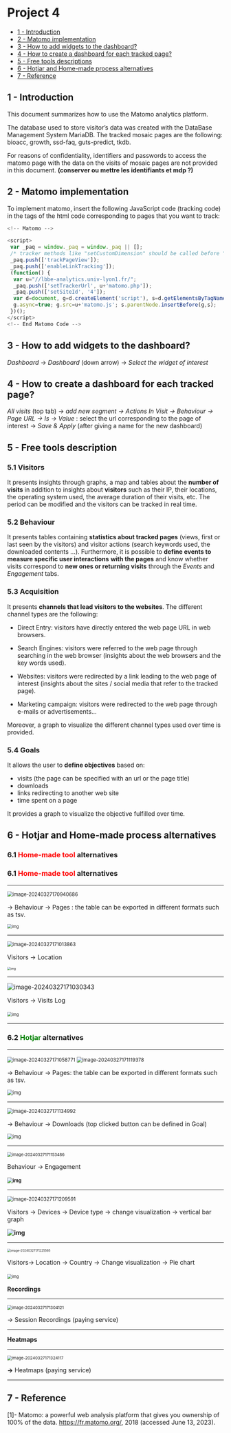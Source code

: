 # Project 4


- [1 - Introduction](#1---introduction)
- [2 - Matomo implementation](#2---matomo-implementation)
- [3 - How to add widgets to the dashboard?](#3---how-to-add-widgets-to-the-dashboard)
- [4 - How to create a dashboard for each tracked page?](#4---how-to-create-a-dashboard-for-each-tracked-page)
- [5 - Free tools descriptions](#5---free-tools-descriptions)
- [6 - Hotjar and Home-made process alternatives](#6---hotjar-and-home-made-process-alternatives)
- [7 - Reference](#7---reference)

## 1 - Introduction 

This document summarizes how to use the Matomo analytics platform. 

The database used to store visitor’s data was created with the DataBase Management System MariaDB. The tracked mosaic pages are the following: bioacc, growth, ssd-faq, guts-predict, tkdb. 

For reasons of confidentiality, identifiers and passwords to access the matomo page with the data on the visits of mosaic pages are not provided in this document. **(conserver ou mettre les identifiants et mdp ?)**

## 2 - Matomo implementation

 

To implement matomo, insert the following JavaScript code (tracking code) in the <head> tags of the html code corresponding to pages that you want to track:

~~~~javascript
<!-- Matomo -->

<script>
 var _paq = window._paq = window._paq || [];
 /* tracker methods like "setCustomDimension" should be called before "trackPageView" */
 _paq.push(['trackPageView']);
 _paq.push(['enableLinkTracking']);
 (function() {
  var u="//lbbe-analytics.univ-lyon1.fr/";
  _paq.push(['setTrackerUrl', u+'matomo.php']);
  _paq.push(['setSiteId', '4']);
  var d=document, g=d.createElement('script'), s=d.getElementsByTagName('script')[0];
  g.async=true; g.src=u+'matomo.js'; s.parentNode.insertBefore(g,s);
 })();
</script>
<!-- End Matomo Code -->
~~~~

## 3 - How to add widgets to the dashboard?

*Dashboard* → *Dashboard* (down arrow) → *Select the widget of interest*

## 4 - How to create a dashboard for each tracked page? 

*All visits* (top tab) → *add new segment → Actions In Visit → Behaviour → Page URL → Is → Value* : select the url corresponding to the page of interest → *Save & Apply* (after giving a name for the new dashboard)

## 5 - Free tools description

### 5.1 Visitors

It presents insights through graphs, a map and tables about the **number of visits** in addition to insights about **visitors** such as their IP, their locations, the operating system used, the average duration of their visits, etc. The period can be modified and the visitors can be tracked in real time. 

### 5.2 Behaviour

It presents tables containing **statistics about tracked pages** (views, first or last seen by the visitors) and visitor actions (search keywords used, the downloaded contents …). Furthermore, it is possible to **define events to measure specific user interactions** **with the pages** and know whether visits correspond to **new ones or returning visits** through the *Events* and *Engagement* tabs. 

### 5.3 Acquisition

It presents **channels that lead visitors to the websites**. The different channel types are the following:

- Direct Entry: visitors have directly entered the web page URL in web browsers. 

- Search Engines: visitors were referred to the web page through searching in the web browser (insights about the web browsers and the key words used).
- Websites: visitors were redirected by a link leading to the web page of interest (insights about the sites / social media that refer to the tracked page).
- Marketing campaign: visitors were redirected to the web page through e-mails or advertisements…

Moreover, a graph to visualize the different channel types used over time is provided. 

### 5.4 Goals

It allows the user to **define objectives** based on:

- visits (the page can be specified with an url or the page title)
- downloads 
- links redirecting to another web site
- time spent on a page

It provides a graph to visualize the objective fulfilled over time. 

## 6 - Hotjar and Home-made process alternatives
### 6.1 <span style="color:red;">Home-made tool</span> alternatives
### 6.1 <font color="red">Home-made tool</font> alternatives

____________________



<img src="./Project 4.assets/image-20240327170940686.png" alt="image-20240327170940686" style="zoom: 80%;" />

→ Behaviour → Pages : the table can be exported in different formats such as tsv. 

<img src="./Project 4.assets/z6-C3KWujpUvBdjHwQreJF97XuflR2WiI28VN3gk0mNZcG5iq2nCPkosp1imfo628qjEJgMWWkUMGsRzxWVVmFIWp2YTVuqr2KSiIm72Pgbk7j5rjPbZ6Wmdv3yzodRFH6u3_AeUGXAPZPGyKB47KH8.png" alt="img" style="zoom: 67%;" />

_________________________



<img src="./Project 4.assets/image-20240327171013863.png" alt="image-20240327171013863" style="zoom:80%;" />

Visitors → Location 

<img src="./Project 4.assets/bXxHoTXSfdDgDO4-pq1zthk91DBccpSxuoiKlbMd2H-WEjTo9ZcjX_Nd0XKXQdH78L5GI6U2sJtoQ1J4obq5__YufgYonPqO2LuXOICcqRrbF2JBbd5xtfrwvtJCqnwcL_xeV_c4Oal7XW3YEE6_UC8.png" alt="img" style="zoom: 50%;" />

________________________



<img src="./Project 4.assets/image-20240327171030343.png" alt="image-20240327171030343">

Visitors → Visits Log

​				<img src="./Project 4.assets/Y_DqKGxsX3xl4pW3H00irTzobIxfa6CMrDtPHwyX-x5D6dk0v3OVriApEpwFsebhaD2OR_MLGhRWjHMCwAarfETb8zqMLcAqYXwUjGLdpofMdj7vsdZeF3rwvhhDcsbCPkHhmXt9HGKGJHrvIzDw-cE.png" alt="img" style="zoom: 67%;" />

__________________________________



### 6.2 <span style="color:green">Hotjar</span>  alternatives

_________________________



<img src="./Project 4.assets/image-20240327171058771.png" alt="image-20240327171058771" style="zoom: 80%;" />

<img src="./Project 4.assets/image-20240327171119378.png" alt="image-20240327171119378" style="zoom:80%;" />

→ Behaviour → Pages: the table can be exported in different formats such as tsv. 



<img src="./Project 4.assets/9n3WHEqWbjcJPH-yX6X1OSL0Rtp55rz-Z_3z2nSrnKkW3y7Po8MkAB2WR4uBvGHKfZ9KPH8pK9J0wd3f8H0V6TeQZPTacbDGBzJwc3iNmsb2o90N0ZZSfgdeeIhiR-Aeh18lJNRkedy8oGQS1Q59dZI.png" alt="img" style="zoom:80%;" />



_________________



<img src="./Project 4.assets/image-20240327171134992.png" alt="image-20240327171134992" style="zoom: 80%;" />

 → Behaviour → Downloads (top clicked button can be defined in Goal) 

<img src="./Project 4.assets/ygtZjn11j6I6kv1baDApU3WL0pb8aYMXYNUv33x1q8hxoH7dzmbW3WnCDjVU1IGeUJ1H-nxa0AuRAfjiCYGf_aMNDtUticjp-wrLvFXvNmqfQESpaplXf7bmP9ewLl-YNF8WjOjSROhxvowOYopxK3Y.png" alt="img" style="zoom: 80%;" />

_____________________



<img src="./Project 4.assets/image-20240327171153486.png" alt="image-20240327171153486" style="zoom:67%;" />

Behaviour → Engagement 

​					**<img src="./Project 4.assets/oZNL55kn5-VUA7oNNWfB_7eejNjDAe08z6JbrpgQMbI7ChiAtx4G0-MtUhTPRDMQw4IINissg0uYoMx1lAyW9FK7j4d_yfub57d9G3WKj2sEzqDntpheL1L9vQLjusj03lZyiWVOoqdFOV-X1V1WU9k.png" alt="img" style="zoom: 80%;" />**

____



<img src="./Project 4.assets/image-20240327171209591.png" alt="image-20240327171209591" style="zoom:80%;" />

Visitors → Devices → Device type → change visualization → vertical bar graph

​								**<img src="./Project 4.assets/QKPXDKjFFGYlo-G4gsBC0gSKCyrHYxOpBC6VjiuZablcVe4GQ3sOUV-0W7DVxOHyrq4zcgkDaaHv0uastbqvRUz0FethRaf0Om4Av5GdbC4LFu8gvMKPBj_CltES7BN86VA7x1eOt4RTdi_2MoqcKN0.png" alt="img"  />**

_____________



<img src="./Project 4.assets/image-20240327171225565.png" alt="image-20240327171225565" style="zoom:50%;" />

Visitors→ Location → Country → Change visualization → Pie chart 

​							<img src="./Project 4.assets/_s-ZcZczkzAlzi5IgMm7wHEQUl5Q4xsv91oFntzjWPPlH29yMxrjOK3-gWCx95xv69g4EgQYvoyawpWmDc0Mze4Hjp4a_RDyfCyD821zBnqw1P5ePuLQFYTVxzK6vW_-vmBNOmMFFFHgVgrF_lo7TiU.png" alt="img" style="zoom:67%;" />

 

**Recordings**

_____________



<img src="./Project 4.assets/image-20240327171304121.png" alt="image-20240327171304121" style="zoom:67%;" />

→ Session Recordings (paying service)

__________________



**Heatmaps**

____________________



<img src="./Project 4.assets/image-20240327171324117.png" alt="image-20240327171324117" style="zoom:67%;" />

**→** Heatmaps (paying service)

___________________



## 7 - Reference

[1]- Matomo: a powerful web analysis platform that gives you ownership of 100% of the data. https://fr.matomo.org/, 2018 (accessed June 13, 2023).
